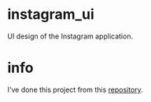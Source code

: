 # instagram_ui

UI design of the Instagram application.

# info
I've done this project from this [repository](https://github.com/ecembostancioglu/instagram_ui).
